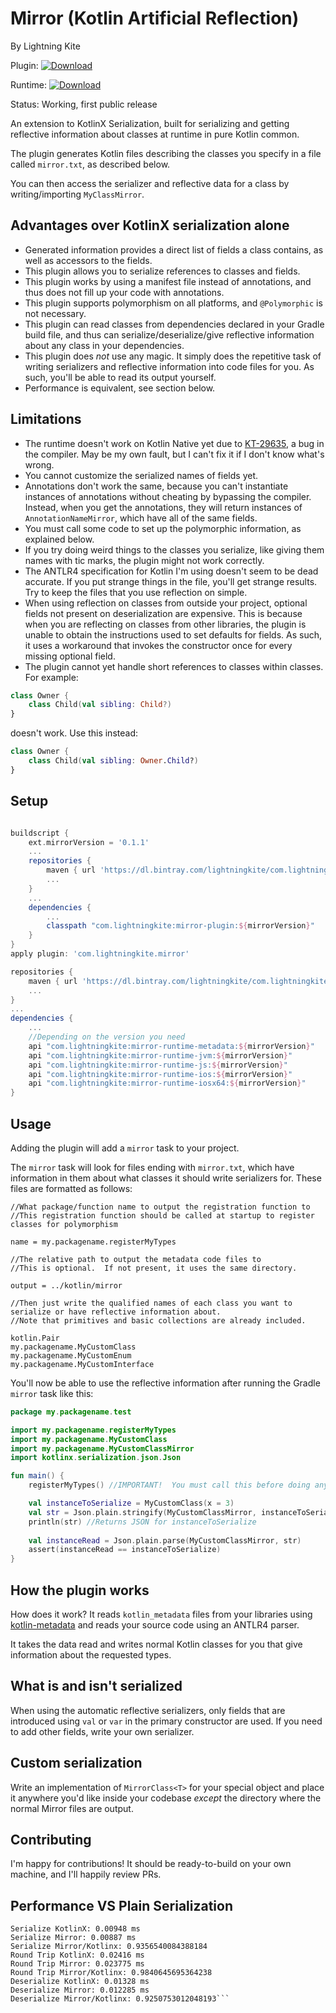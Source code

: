 # Mirror (Kotlin Artificial Reflection)
By Lightning Kite

 Plugin: [ ![Download](https://api.bintray.com/packages/lightningkite/com.lightningkite.krosslin/mirror-plugin/images/download.svg) ](https://bintray.com/lightningkite/com.lightningkite.krosslin/mirror-plugin/_latestVersion) 
 
 Runtime: [ ![Download](https://api.bintray.com/packages/lightningkite/com.lightningkite.krosslin/mirror-runtime/images/download.svg) ](https://bintray.com/lightningkite/com.lightningkite.krosslin/mirror-runtime/_latestVersion)

Status: Working, first public release

An extension to KotlinX Serialization, built for serializing and getting reflective information about classes at runtime in pure Kotlin common.

The plugin generates Kotlin files describing the classes you specify in a file called `mirror.txt`, as described below.

You can then access the serializer and reflective data for a class by writing/importing `MyClassMirror`.

## Advantages over KotlinX serialization alone

- Generated information provides a direct list of fields a class contains, as well as accessors to the fields.
- This plugin allows you to serialize references to classes and fields.
- This plugin works by using a manifest file instead of annotations, and thus does not fill up your code with annotations.
- This plugin supports polymorphism on all platforms, and `@Polymorphic` is not necessary.
- This plugin can read classes from dependencies declared in your Gradle build file, and thus can serialize/deserialize/give reflective information about any class in your dependencies.
- This plugin does *not* use any magic.  It simply does the repetitive task of writing serializers and reflective information into code files for you.  As such, you'll be able to read its output yourself.
- Performance is equivalent, see section below.

## Limitations

- The runtime doesn't work on Kotlin Native yet due to [KT-29635](https://youtrack.jetbrains.com/issue/KT-29635), a bug in the compiler.  May be my own fault, but I can't fix it if I don't know what's wrong.
- You cannot customize the serialized names of fields yet.
- Annotations don't work the same, because you can't instantiate instances of annotations without cheating by bypassing the compiler.  Instead, when you get the annotations, they will return instances of `AnnotationNameMirror`, which have all of the same fields.
- You must call some code to set up the polymorphic information, as explained below.
- If you try doing weird things to the classes you serialize, like giving them names with tic marks, the plugin might not work correctly.
- The ANTLR4 specification for Kotlin I'm using doesn't seem to be dead accurate.  If you put strange things in the file, you'll get strange results.  Try to keep the files that you use reflection on simple.
- When using reflection on classes from outside your project, optional fields not present on deserialization are expensive.  This is because when you are reflecting on classes from other libraries, the plugin is unable to obtain the instructions used to set defaults for fields.  As such, it uses a workaround that invokes the constructor once for every missing optional field.  
- The plugin cannot yet handle short references to classes within classes.  For example:

```kotlin
class Owner {
    class Child(val sibling: Child?)
}
```

doesn't work.  Use this instead:

```kotlin
class Owner {
    class Child(val sibling: Owner.Child?)
}
```


## Setup

```groovy

buildscript {
    ext.mirrorVersion = '0.1.1'
    ...
    repositories {
        maven { url 'https://dl.bintray.com/lightningkite/com.lightningkite.krosslin' }
        ...
    }
    ...
    dependencies {
        ...
        classpath "com.lightningkite:mirror-plugin:${mirrorVersion}"
    }
}
apply plugin: 'com.lightningkite.mirror'

repositories {
    maven { url 'https://dl.bintray.com/lightningkite/com.lightningkite.krosslin' }
    ...
}
...
dependencies {
    ...
    //Depending on the version you need
    api "com.lightningkite:mirror-runtime-metadata:${mirrorVersion}"
    api "com.lightningkite:mirror-runtime-jvm:${mirrorVersion}"
    api "com.lightningkite:mirror-runtime-js:${mirrorVersion}"
    api "com.lightningkite:mirror-runtime-ios:${mirrorVersion}"
    api "com.lightningkite:mirror-runtime-iosx64:${mirrorVersion}"
}
```

## Usage

Adding the plugin will add a `mirror` task to your project.

The `mirror` task will look for files ending with `mirror.txt`, which have information in them about what classes it should write serializers for.  These files are formatted as follows:

```text
//What package/function name to output the registration function to
//This registration function should be called at startup to register classes for polymorphism

name = my.packagename.registerMyTypes

//The relative path to output the metadata code files to
//This is optional.  If not present, it uses the same directory.

output = ../kotlin/mirror

//Then just write the qualified names of each class you want to serialize or have reflective information about.
//Note that primitives and basic collections are already included.

kotlin.Pair
my.packagename.MyCustomClass
my.packagename.MyCustomEnum
my.packagename.MyCustomInterface
```

You'll now be able to use the reflective information after running the Gradle `mirror` task like this:

```kotlin
package my.packagename.test

import my.packagename.registerMyTypes
import my.packagename.MyCustomClass
import my.packagename.MyCustomClassMirror
import kotlinx.serialization.json.Json

fun main() {
    registerMyTypes() //IMPORTANT!  You must call this before doing any serialization.

    val instanceToSerialize = MyCustomClass(x = 3)
    val str = Json.plain.stringify(MyCustomClassMirror, instanceToSerialize)
    println(str) //Returns JSON for instanceToSerialize
    
    val instanceRead = Json.plain.parse(MyCustomClassMirror, str)
    assert(instanceRead == instanceToSerialize)
}
```

## How the plugin works

How does it work?  It reads `kotlin_metadata` files from your libraries using [kotlin-metadata](https://github.com/Takhion/kotlin-metadata) and reads your source code using an ANTLR4 parser.

It takes the data read and writes normal Kotlin classes for you that give information about the requested types. 

## What is and isn't serialized

When using the automatic reflective serializers, only fields that are introduced using `val` or `var` in the primary constructor are used.  If you need to add other fields, write your own serializer.


## Custom serialization

Write an implementation of `MirrorClass<T>` for your special object and place it anywhere you'd like inside your codebase *except* the directory where the normal Mirror files are output.


## Contributing

I'm happy for contributions!  It should be ready-to-build on your own machine, and I'll happily review PRs.


## Performance VS Plain Serialization

```
Serialize KotlinX: 0.00948 ms
Serialize Mirror: 0.00887 ms
Serialize Mirror/Kotlinx: 0.9356540084388184
Round Trip KotlinX: 0.02416 ms
Round Trip Mirror: 0.023775 ms
Round Trip Mirror/Kotlinx: 0.9840645695364238
Deserialize KotlinX: 0.01328 ms
Deserialize Mirror: 0.012285 ms
Deserialize Mirror/Kotlinx: 0.9250753012048193```